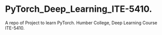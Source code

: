 # PyTorch_Deep_Learning_ITE-5410.
A repo of Project to learn PyTorch. Humber College, Deep Learning Course ITE-5410.
